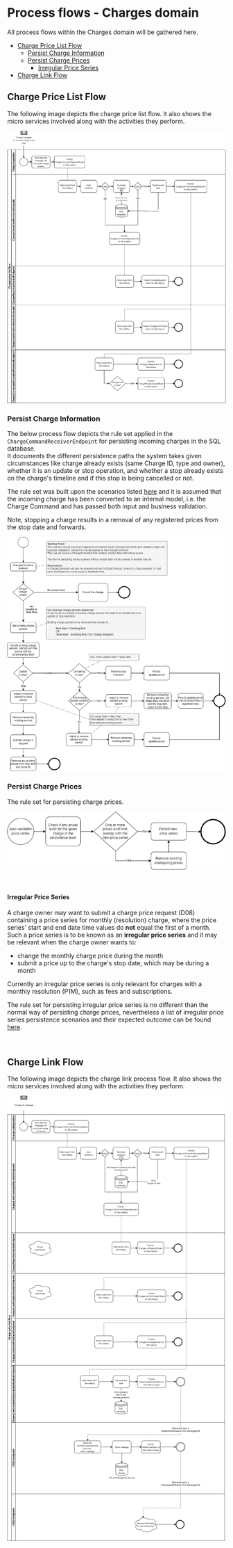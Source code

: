 # Process flows - Charges domain

All process flows within the Charges domain will be gathered here.

- [Charge Price List Flow](#Charge-Price-List-Flow)
    - [Persist Charge Information](#Persist-Charge-Information)
    - [Persist Charge Prices](#Persist-Charge-Prices)
        - [Irregular Price Series](#Irregular-Price-Series)
- [Charge Link Flow](#Charge-Link-Flow)

## Charge Price List Flow

The following image depicts the charge price list flow.
It also shows the micro services involved along with the activities they perform.

![Charge flow](images/ChargePriceListProcessFlow.png)

### Persist Charge Information

The below process flow depicts the rule set applied in the `ChargeCommandReceiverEndpoint` for persisting incoming charges in the SQL database.  
It documents the different persistence paths the system takes given circumstances like charge already exists (same Charge ID, type and owner), whether it is an update or stop operation, and whether a stop already exists on the charge's timeline and if this stop is being cancelled or not.

The rule set was built upon the scenarios listed [here](images/PersistingCharges_Update_And_Stop_MasterData_Examples.png) and it is assumed that the incoming charge has been converted to an internal model, i.e. the Charge Command and has passed both input and business validation.

Note, stopping a charge results in a removal of any registered prices from the stop date and forwards.

![Persist charge information](images/PersistingChargesRuleSet_ProcessFlow.png)
<br>

### Persist Charge Prices

The rule set for persisting charge prices.

![Persist charge prices](images/PersistingChargePricesRuleSet_ProcessFlow.png)

<br>

#### <b>Irregular Price Series</b>

A charge owner may want to submit a charge price request (D08) containing a price series for monthly (resolution) charge, where the price series' start and end date time values do <b>not</b> equal the first of a month. Such a price series is to be known as an <b>irregular price series</b> and it may be relevant when the charge owner wants to:

- change the monthly charge price during the month
- submit a price up to the charge's stop date, which may be during a month

Currently an irregular price series is only relevant for charges with a monthly resolution (P1M), such as fees and subscriptions.

The rule set for persisting irregular price series is no different than the normal way of persisting charge prices, nevertheless a list of irregular price series persistence scenarios and their expected outcome can be found [here](images/Persisting_Irregular_PriceSeries_Examples.png).

<br>

## Charge Link Flow

The following image depicts the charge link process flow.
It also shows the micro services involved along with the activities they perform.

![Charge link flow](images/CreateChargeLinkProcessFlow.png)
